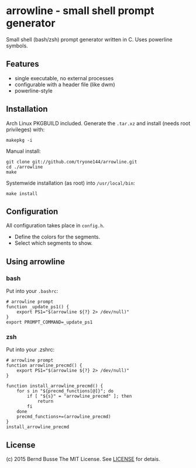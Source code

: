 arrowline - small shell prompt generator
========================================

Small shell (bash/zsh) prompt generator written in C. Uses powerline symbols.

Features
--------

- single executable, no external processes
- configurable with a header file (like dwm)
- powerline-style


Installation
------------

Arch Linux PKGBUILD included. Generate the `.tar.xz` and install (needs root privileges) with:

    makepkg -i

Manual install:

    git clone git://github.com/tryone144/arrowline.git
    cd ./arrowline
    make

Systemwide installation (as root) into `/usr/local/bin`:

    make install


Configuration
-------------

All configuration takes place in `config.h`.

- Define the colors for the segments.
- Select which segments to show.


Using arrowline
---------------

### bash

Put into your `.bashrc`:

    # arrowline prompt
    function _update_ps1() {
        export PS1="$(arrowline ${?} 2> /dev/null)"
    }
    export PROMPT_COMMAND=_update_ps1

### zsh

Put into your .zshrc:
    
    # arrowline prompt
    function arrowline_precmd() {
        export PS1="$(arrowline ${?} 2> /dev/null)"
    }
    
    function install_arrowline_precmd() {
        for s in "${precmd_functions[@]}"; do
            if [ "${s}" = "arrowline_precmd" ]; then
                return
            fi
        done
        precmd_functions+=(arrowline_precmd)
    }
    install_arrowline_precmd


License
-------

(c) 2015 Bernd Busse
The MIT License. See [LICENSE](./LICENSE) for detais.

